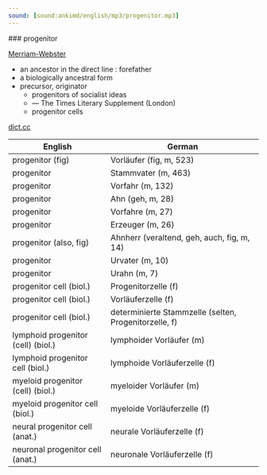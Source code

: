 ```yaml
---
sound: [sound:ankimd/english/mp3/progenitor.mp3]
---
```


\### progenitor

[Merriam-Webster](https://www.merriam-webster.com/dictionary/progenitor)

- an ancestor in the direct line : forefather
- a biologically ancestral form
- precursor, originator
    - progenitors of socialist ideas
    - — The Times Literary Supplement (London)
    - progenitor cells

[dict.cc](https://www.dict.cc/progenitor)

| English        | German       |
| -------------- | ------------ |
| progenitor (fig) | Vorläufer (fig, m, 523) |
| progenitor | Stammvater (m, 463) |
| progenitor | Vorfahr (m, 132) |
| progenitor | Ahn (geh, m, 28) |
| progenitor | Vorfahre (m, 27) |
| progenitor | Erzeuger (m, 26) |
| progenitor (also, fig) | Ahnherr (veraltend, geh, auch, fig, m, 14) |
| progenitor | Urvater (m, 10) |
| progenitor | Urahn (m, 7) |
| progenitor cell <PG cell> (biol.) | Progenitorzelle <PG-Zelle> (f) |
| progenitor cell <PG cell> (biol.) | Vorläuferzelle (f) |
| progenitor cell <PG cell> (biol.) | determinierte Stammzelle (selten, Progenitorzelle, f) |
| lymphoid progenitor (cell) (biol.) | lymphoider Vorläufer (m) |
| lymphoid progenitor cell <LPC> (biol.) | lymphoide Vorläuferzelle (f) |
| myeloid progenitor (cell) (biol.) | myeloider Vorläufer (m) |
| myeloid progenitor cell <MPC> (biol.) | myeloide Vorläuferzelle (f) |
| neural progenitor cell <NPC> (anat.) | neurale Vorläuferzelle (f) |
| neuronal progenitor cell <NPC> (anat.) | neuronale Vorläuferzelle (f) |
